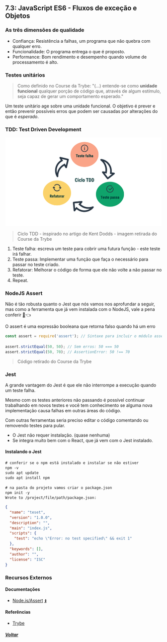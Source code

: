 ## 7.3: JavaScript ES6 - Fluxos de exceção e Objetos

### As três dimensões de qualidade
- Confiança: Resistência a falhas, um programa que não quebra com qualquer erro.
- Funcionalidade: O programa entrega o que é proposto.
- Performance: Bom rendimento e desempenho quando volume de processamento é alto.

### Testes unitários

> Como definido no Course da Trybe:
> "(...) entende-se como **unidade funcional** qualquer porção de código que, através de algum estímulo, seja capaz de gerar um comportamento esperado."

Um teste unitário age sobre uma unidade funcional. O objetivo é prever e então prevenir possíveis erros que podem ser causadas por alterações do que é *esperado*.

### TDD: Test Driven Development

![Diagrama do TDD](Z-conteudo-recursos/diagramatdd.png)
> Ciclo TDD - inspirado no artigo de Kent Dodds - imagem retirada do Course da Trybe

1) Teste falha: escreva um teste para cobrir uma futura função - este teste irá falhar.
2) Teste passa: Implementar uma função que faça o necessário para passar no teste criado.
3) Refatorar: Melhorar o código de forma que ele não volte a não passar no teste.
4) Repeat.

### NodeJS Assert

Não é tão robusta quanto o Jest que nós vamos nos aprofundar a seguir, mas como a ferramenta que já vem instalada com o NodeJS, vale a pena conferir [:page_facing_up:](#documentações):point_left:

O assert é uma expressão booleana que retorna falso quando há um erro

~~~javascript
const assert = require('assert'); // Sintaxe para incluir o módulo assert

assert.strictEqual(50, 50); // Sem erros: 50 === 50
assert.strictEqual(50, 70); // AssertionError: 50 !== 70
~~~
> Código retirado do Course da Trybe

### Jest

A grande vantagem do Jest é que ele não interrompe a execução quando um teste falha.

Mesmo com os testes anteriores não passando é possível continuar trabalhando em novos testes e você tem conhecimento se alguma nova implementação causa falhas em outras áreas do código.

Com outras ferramentas seria preciso editar o código comentando ou removendo testes para pular.
- O Jest não requer instalação. (quase nenhuma)
- Se integra muito bem com o React, que já vem com o Jest instalado.

#### Instalando o Jest
```shell Terminal
# conferir se o npm está instalado e instalar se não estiver
npm -v
sudo apt update
sudo apt install npm

# na pasta do projeto vamos criar o package.json
npm init -y
Wrote to /project/file/path/package.json:
```
```json package.json
{
  "name": "teset",
  "version": "1.0.0",
  "description": "",
  "main": "index.js",
  "scripts": {
    "test": "echo \"Error: no test specified\" && exit 1"
  },
  "keywords": [],
  "author": "",
  "license": "ISC"
}


```

### Recursos Externos

#### Documentações
- [Node.js/Assert](https://nodejs.org/api/assert.html) [:arrow_double_up:](#nodejs-assert)

#### Referências
- [Trybe](https://www.betrybe.com/)

##### [Voltar](https://github.com/nnnnadia/trybe-exercicios#bloco-7-introdu%C3%A7%C3%A3o-%C3%A0-javascript-es6-e-testes-unit%C3%A1rios)
